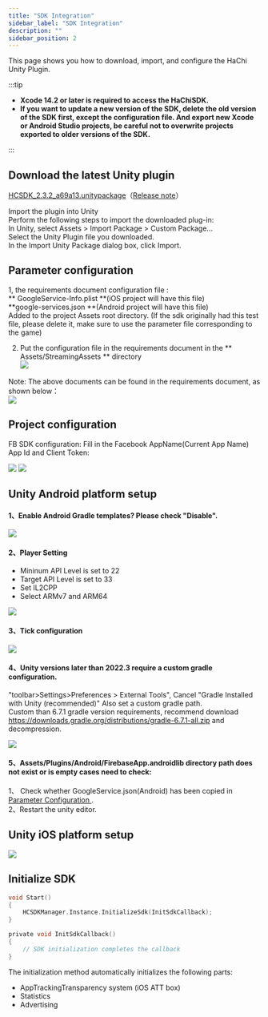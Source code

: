 ```yaml
---
title: "SDK Integration"
sidebar_label: "SDK Integration"
description: ""
sidebar_position: 2
---
```

This page shows you how to download, import, and configure the HaChi Unity Plugin.

:::tip

 - **Xcode 14.2 or later is required to access the HaChiSDK.**       
 - **If you want to update a new version of the SDK, delete the old version of the SDK first, except the configuration file. And export new Xcode or Android Studio projects, be careful not to overwrite projects exported to older versions of the SDK.**   

:::


## Download the latest Unity plugin<br/>
[HCSDK_2.3.2_a69a13.unitypackage](https://touka-artifacts.oss-cn-beijing.aliyuncs.com/TKG%20%E5%8F%91%E8%A1%8C%E6%8A%80%E6%9C%AF/Hachi%20SDK/Unity/2.3.2/HCSDK_2.3.2_a69a13.unitypackage)（[Release note](/versions)）
<a id='click'>    </a>

Import the plugin into Unity<br/>
Perform the following steps to import the downloaded plug-in:<br/>
In Unity, select Assets > Import Package > Custom Package...<br/>
Select the Unity Plugin file you downloaded.<br/>
In the Import Unity Package dialog box, click Import.<br/>

## Parameter configuration
1, the requirements document configuration file :<br/> ** GoogleService-Info.plist **(iOS project will have this file) <br/> **google-services.json **(Android project will have this file) <br/> Added to the project Assets root directory. (If the sdk originally had this test file, please delete it, make sure to use the parameter file corresponding to the game) <br/>

2. Put the configuration file in the requirements document in the ** Assets/StreamingAssets ** directory<br/>
![](/img/HCSDK/image14.png)

Note: The above documents can be found in the requirements document, as shown below：<br/>
![](/img/HCSDK/image36.jpeg)

## Project configuration 

FB SDK configuration: Fill in the Facebook AppName(Current App Name) App Id and Client Token: <br/>

![](/img/HCSDK/image15.png)
![](/img/HCSDK/image16.png)  

## Unity Android platform setup
#### 1、Enable Android Gradle templates? Please check "Disable".
![](/img/HCSDK/image39.png)  

#### 2、Player Setting
- Mininum API Level is set to 22
- Target API Level is set to 33
- Set IL2CPP
- Select ARMv7 and ARM64

![](/img/HCSDK/image04.png)  

#### 3、Tick configuration
![](/img/HCSDK/image38.jpg)

#### 4、Unity versions later than 2022.3 require a custom gradle configuration.
"toolbar>Settings>Preferences > External Tools", Cancel "Gradle Installed with Unity (recommended)" Also set a custom gradle path.<br/>
Custom than 6.7.1 gradle version requirements, recommend download  https://downloads.gradle.org/distributions/gradle-6.7.1-all.zip  and decompression.

![](/img/HCSDK/image05.png)  

#### 5、Assets/Plugins/Android/FirebaseApp.androidlib directory path does not exist or is empty cases need to check:
1、 Check whether GoogleService.json(Android) has been copied in [Parameter Configuration ](#click).<br/>
2、Restart the unity editor.

## Unity iOS platform setup

![](/img/HCSDK/image06.png)  

## Initialize SDK
```c
void Start()
{
    HCSDKManager.Instance.InitializeSdk(InitSdkCallback);
}

private void InitSdkCallback()
{
    // SDK initialization completes the callback
}
```
The initialization method automatically initializes the following parts:

* AppTrackingTransparency system (iOS ATT box)
* Statistics
* Advertising
